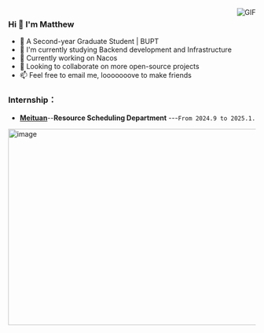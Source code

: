 <img align="right" alt="GIF" src="https://github-readme-stats.vercel.app/api?username=MatthewAden&count_private=true&card_width=250" />


### Hi 👋  I'm Matthew

- 🏫 A Second-year Graduate Student | BUPT
- 🤨 I'm currently studying Backend development and Infrastructure
- 🔭 Currently working on Nacos
- 🌱 Looking to collaborate on more open-source projects
- 📫 Feel free to email me, looooooove to make friends

### Internship：
- [**Meituan**](https://www.meituan.com/)--**Resource Scheduling Department** ---`From 2024.9 to 2025.1.`


<img width="1047" height="400" alt="image" src="https://github.com/MatthewAden/data-structure/blob/master/5391735569653_.pic.jpg" style="display: block; margin-left: auto; margin-right: auto;">
 
